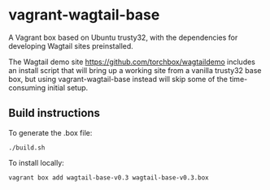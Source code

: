 vagrant-wagtail-base
====================

A Vagrant box based on Ubuntu trusty32, with the dependencies for developing Wagtail
sites preinstalled.

The Wagtail demo site https://github.com/torchbox/wagtaildemo includes an install
script that will bring up a working site from a vanilla trusty32 base box, but using
vagrant-wagtail-base instead will skip some of the time-consuming initial setup.

Build instructions
------------------
To generate the .box file:

    ./build.sh

To install locally:

    vagrant box add wagtail-base-v0.3 wagtail-base-v0.3.box
